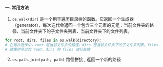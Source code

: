 #### 一. 常用方法
1. `os.walk(dir)` 是一个用于遍历目录树的函数。它返回一个生成器（generator），每次迭代会返回一个包含三个元素的元组：当前文件夹的路径、当前文件夹下的子文件夹列表、当前文件夹下的文件列表。
```python
for root, dirs, files in os.walk(directory):
# 在每次迭代中，root 是当前文件夹的路径，dirs 是当前文件夹下的子文件夹列表，files 是当前文件夹下的文件列表 
# 这里你可以对 root、dirs 和 files 进行处理
```

2. `os.path.join(path, path)` 路径拼接 , 返回一个新的路径